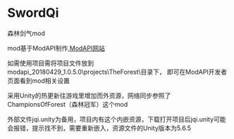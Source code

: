# SwordQi

森林剑气mod

mod基于ModAPI制作,[ModAPI网站](https://modapi.survivetheforest.net/)

如需使用项目需将项目文件放到modapi_20180429_1.0.5.0\projects\TheForest\目录下， 即可在ModAPI开发者页面看到mod相关设置

采用Unity的热更新往游戏里增加而外资源，网络同步参照了
ChampionsOfForest（森林冠军）这个mod

外部文件jqi.unity为备用，项目内有这个内嵌资源，下载打开项目后jqi.unity可能会报错，提示找不到，需要重新嵌入，资源文件的Unity版本为5.6.5
